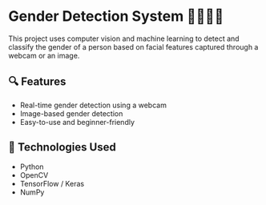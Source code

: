 # Gender Detection System 👩‍🦰👨‍🦱

This project uses computer vision and machine learning to detect and classify the gender of a person based on facial features captured through a webcam or an image.

## 🔍 Features

- Real-time gender detection using a webcam
- Image-based gender detection
- Easy-to-use and beginner-friendly

  
## 🧠 Technologies Used

- Python
- OpenCV
- TensorFlow / Keras
- NumPy
